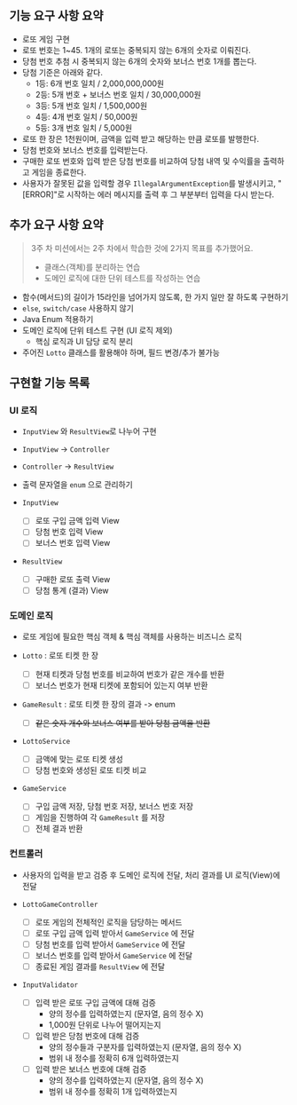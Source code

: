 ## 기능 요구 사항 요약
- 로또 게임 구현
- 로또 번호는 1~45. 1개의 로또는 중복되지 않는 6개의 숫자로 이뤄진다.
- 당첨 번호 추첨 시 중복되지 않는 6개의 숫자와 보너스 번호 1개를 뽑는다.
- 당첨 기준은 아래와 같다.
   - 1등: 6개 번호 일치 / 2,000,000,000원
   - 2등: 5개 번호 + 보너스 번호 일치 / 30,000,000원
   - 3등: 5개 번호 일치 / 1,500,000원
   - 4등: 4개 번호 일치 / 50,000원
   - 5등: 3개 번호 일치 / 5,000원
- 로또 한 장은 1천원이며, 금액을 입력 받고 해당하는 만큼 로또를 발행한다.
- 당첨 번호와 보너스 번호를 입력받는다.
- 구매한 로또 번호와 입력 받은 당첨 번호를 비교하여 당첨 내역 및 수익률을 출력하고 게임을 종료한다.
- 사용자가 잘못된 값을 입력할 경우 `IllegalArgumentException`를 발생시키고, "[ERROR]"로 시작하는 에러 메시지를 출력 후 그 부분부터 입력을 다시 받는다.

## 추가 요구 사항 요약
>3주 차 미션에서는 2주 차에서 학습한 것에 2가지 목표를 추가했어요.
> - 클래스(객체)를 분리하는 연습
> - 도메인 로직에 대한 단위 테스트를 작성하는 연습
- 함수(메서드)의 길이가 15라인을 넘어가지 않도록, 한 가지 일만 잘 하도록 구현하기
- `else`, `switch/case` 사용하지 않기
- Java Enum 적용하기
- 도메인 로직에 단위 테스트 구현 (UI 로직 제외)
  - 핵심 로직과 UI 담당 로직 분리
- 주어진 `Lotto` 클래스를 활용해야 하며, 필드 변경/추가 불가능

## 구현할 기능 목록

### UI 로직
- `InputView` 와 `ResultView`로 나누어 구현
- `InputView` -> `Controller`
- `Controller` -> `ResultView`
- 출력 문자열을 `enum` 으로 관리하기


- `InputView`
  - [ ] 로또 구입 금액 입력 View
  - [ ] 당첨 번호 입력 View
  - [ ] 보너스 번호 입력 View
- `ResultView`
  - [ ] 구매한 로또 출력 View
  - [ ] 당첨 통계 (결과) View

### 도메인 로직
- 로또 게임에 필요한 핵심 객체 & 핵심 객체를 사용하는 비즈니스 로직


- `Lotto` : 로또 티켓 한 장
  - [ ] 현재 티켓과 당첨 번호를 비교하여 번호가 같은 개수를 반환
  - [ ] 보너스 번호가 현재 티켓에 포함되어 있는지 여부 반환
- `GameResult` : 로또 티켓 한 장의 결과 -> enum
  - [ ] ~~같은 숫자 개수와 보너스 여부를 받아 당첨 금액을 반환~~


- `LottoService`
  - [ ] 금액에 맞는 로또 티켓 생성
  - [ ] 당첨 번호와 생성된 로또 티켓 비교
- `GameService`
  - [ ] 구입 금액 저장, 당첨 번호 저장, 보너스 번호 저장
  - [ ] 게임을 진행하여 각 `GameResult` 를 저장 
  - [ ] 전체 결과 반환

### 컨트롤러
- 사용자의 입력을 받고 검증 후 도메인 로직에 전달, 처리 결과를 UI 로직(View)에 전달


- `LottoGameController`
  - [ ] 로또 게임의 전체적인 로직을 담당하는 메서드
  - [ ] 로또 구입 금액 입력 받아서 `GameService` 에 전달
  - [ ] 당첨 번호를 입력 받아서 `GameService` 에 전달
  - [ ] 보너스 번호를 입력 받아서 `GameService` 에 전달
  - [ ] 종료된 게임 결과를 `ResultView` 에 전달
- `InputValidator`
  - [ ] 입력 받은 로또 구입 금액에 대해 검증
    - 양의 정수를 입력하였는지 (문자열, 음의 정수 X)
    - 1,000원 단위로 나누어 떨어지는지
  - [ ] 입력 받은 당첨 번호에 대해 검증
    - 양의 정수들과 구분자를 입력하였는지 (문자열, 음의 정수 X)
    - 범위 내 정수를 정확히 6개 입력하였는지
  - [ ] 입력 받은 보너스 번호에 대해 검증
    - 양의 정수를 입력하였는지 (문자열, 음의 정수 X)
    - 범위 내 정수를 정확히 1개 입력하였는지
